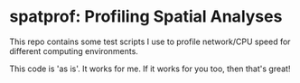 # spatprof: Profiling Spatial Analyses

This repo contains some test scripts I use to profile network/CPU
speed for different computing environments.

This code is 'as is'. It works for me. If it works for you too, then
that's great! 




